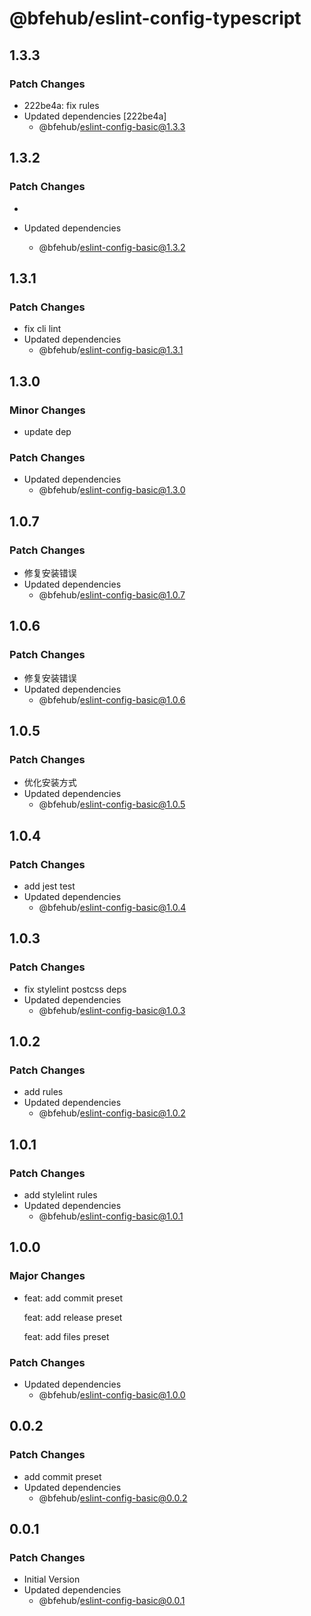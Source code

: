 # @bfehub/eslint-config-typescript

## 1.3.3

### Patch Changes

- 222be4a: fix rules
- Updated dependencies [222be4a]
  - @bfehub/eslint-config-basic@1.3.3

## 1.3.2

### Patch Changes

-

- Updated dependencies
  - @bfehub/eslint-config-basic@1.3.2

## 1.3.1

### Patch Changes

- fix cli lint
- Updated dependencies
  - @bfehub/eslint-config-basic@1.3.1

## 1.3.0

### Minor Changes

- update dep

### Patch Changes

- Updated dependencies
  - @bfehub/eslint-config-basic@1.3.0

## 1.0.7

### Patch Changes

- 修复安装错误
- Updated dependencies
  - @bfehub/eslint-config-basic@1.0.7

## 1.0.6

### Patch Changes

- 修复安装错误
- Updated dependencies
  - @bfehub/eslint-config-basic@1.0.6

## 1.0.5

### Patch Changes

- 优化安装方式
- Updated dependencies
  - @bfehub/eslint-config-basic@1.0.5

## 1.0.4

### Patch Changes

- add jest test
- Updated dependencies
  - @bfehub/eslint-config-basic@1.0.4

## 1.0.3

### Patch Changes

- fix stylelint postcss deps
- Updated dependencies
  - @bfehub/eslint-config-basic@1.0.3

## 1.0.2

### Patch Changes

- add rules
- Updated dependencies
  - @bfehub/eslint-config-basic@1.0.2

## 1.0.1

### Patch Changes

- add stylelint rules
- Updated dependencies
  - @bfehub/eslint-config-basic@1.0.1

## 1.0.0

### Major Changes

- feat: add commit preset

  feat: add release preset

  feat: add files preset

### Patch Changes

- Updated dependencies
  - @bfehub/eslint-config-basic@1.0.0

## 0.0.2

### Patch Changes

- add commit preset
- Updated dependencies
  - @bfehub/eslint-config-basic@0.0.2

## 0.0.1

### Patch Changes

- Initial Version
- Updated dependencies
  - @bfehub/eslint-config-basic@0.0.1
